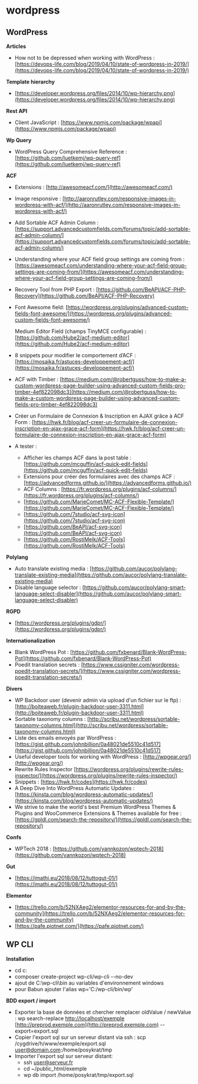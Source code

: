 # wordpress

## WordPress

**Articles**

* How not to be depressed when working with WordPress : [https://devops-life.com/blog/2019/04/10/state-of-wordpress-in-2019/](https://devops-life.com/blog/2019/04/10/state-of-wordpress-in-2019/)

**Template hierarchy**

* [https://developer.wordpress.org/files/2014/10/wp-hierarchy.png](https://developer.wordpress.org/files/2014/10/wp-hierarchy.png)

**Rest API**

* Client JavaScript : [https://www.npmjs.com/package/wpapi](https://www.npmjs.com/package/wpapi)

**Wp Query**

* WordPress Query Comprehensive Reference : [https://github.com/luetkemj/wp-query-ref](https://github.com/luetkemj/wp-query-ref)

**ACF**

* Extensions : [http://awesomeacf.com/](http://awesomeacf.com/)
* Image responsive : [http://aaronrutley.com/responsive-images-in-wordpress-with-acf/](http://aaronrutley.com/responsive-images-in-wordpress-with-acf/)
* Add Sortable ACF Admin Column : [https://support.advancedcustomfields.com/forums/topic/add-sortable-acf-admin-column/](https://support.advancedcustomfields.com/forums/topic/add-sortable-acf-admin-column/)
* Understanding where your ACF field group settings are coming from : [https://awesomeacf.com/understanding-where-your-acf-field-group-settings-are-coming-from/](https://awesomeacf.com/understanding-where-your-acf-field-group-settings-are-coming-from/)
* Recovery Tool from PHP Export : [https://github.com/BeAPI/ACF-PHP-Recovery](https://github.com/BeAPI/ACF-PHP-Recovery)
* Font Awesome field: [https://wordpress.org/plugins/advanced-custom-fields-font-awesome/](https://wordpress.org/plugins/advanced-custom-fields-font-awesome/)

  Medium Editor Field \(champs TinyMCE configurable\) : [https://github.com/Hube2/acf-medium-editor](https://github.com/Hube2/acf-medium-editor)

* 8 snippets pour modifier le comportement d’ACF : [https://mosaika.fr/astuces-developpement-acf/](https://mosaika.fr/astuces-developpement-acf/)
* ACF with Timber : [https://medium.com/@robertguss/how-to-make-a-custom-wordpress-page-builder-using-advanced-custom-fields-pro-timber-4ef822098dc3](https://medium.com/@robertguss/how-to-make-a-custom-wordpress-page-builder-using-advanced-custom-fields-pro-timber-4ef822098dc3)
* Créer un Formulaire de Connexion & Inscription en AJAX grâce à ACF Form : [https://hwk.fr/blog/acf-creer-un-formulaire-de-connexion-inscription-en-ajax-grace-acf-form](https://hwk.fr/blog/acf-creer-un-formulaire-de-connexion-inscription-en-ajax-grace-acf-form)
* A tester : 
  * Afficher les champs ACF dans la post table : [https://github.com/mcguffin/acf-quick-edit-fields](https://github.com/mcguffin/acf-quick-edit-fields)
  * Extensions pour créer des formulaires avec des champs ACF : [https://advancedforms.github.io/](https://advancedforms.github.io/)
  * ACF Columns : [https://fr.wordpress.org/plugins/acf-columns/](https://fr.wordpress.org/plugins/acf-columns/)
  * [https://github.com/MarieComet/MC-ACF-Flexible-Template/](https://github.com/MarieComet/MC-ACF-Flexible-Template/)
  * [https://github.com/7studio/acf-svg-icon](https://github.com/7studio/acf-svg-icon)
  * [https://github.com/BeAPI/acf-svg-icon](https://github.com/BeAPI/acf-svg-icon)
  * [https://github.com/RostiMelk/ACF-Tools](https://github.com/RostiMelk/ACF-Tools)

**Polylang**

* Auto translate existing media : [https://github.com/aucor/polylang-translate-existing-media](https://github.com/aucor/polylang-translate-existing-media)
* Disable language selector : [https://github.com/aucor/polylang-smart-language-select-disabler](https://github.com/aucor/polylang-smart-language-select-disabler)

**RGPD**

* [https://wordpress.org/plugins/gdpr/](https://wordpress.org/plugins/gdpr/)

**Internationalization**

* Blank WordPress Pot : [https://github.com/fxbenard/Blank-WordPress-Pot](https://github.com/fxbenard/Blank-WordPress-Pot)
* Poedit translation secrets : [https://www.cssigniter.com/wordpress-poedit-translation-secrets/](https://www.cssigniter.com/wordpress-poedit-translation-secrets/)

**Divers**

* WP Backdoor user \(devenir admin via upload d'un fichier sur le ftp\) : [http://boiteaweb.fr/plugin-backdoor-user-3311.html](http://boiteaweb.fr/plugin-backdoor-user-3311.html)
* Sortable taxonomy columns : [http://scribu.net/wordpress/sortable-taxonomy-columns.html](http://scribu.net/wordpress/sortable-taxonomy-columns.html)
* Liste des emails envoyés par WordPress : [https://gist.github.com/johnbillion/0a48021de5510c41d517](https://gist.github.com/johnbillion/0a48021de5510c41d517)
* Useful developer tools for working with WordPress : [http://wpgear.org/](http://wpgear.org/)
* Rewrite Rules Inspector [https://wordpress.org/plugins/rewrite-rules-inspector/](https://wordpress.org/plugins/rewrite-rules-inspector/)
* Snippets : [https://hwk.fr/codes](https://hwk.fr/codes)
* A Deep Dive Into WordPress Automatic Updates : [https://kinsta.com/blog/wordpress-automatic-updates/](https://kinsta.com/blog/wordpress-automatic-updates/)
* We strive to make the world's best Premium WordPress Themes & Plugins and WooCommerce Extensions & Themes available for free : [https://gpldl.com/search-the-repository/](https://gpldl.com/search-the-repository/)

**Confs**

* WPTech 2018 : [https://github.com/yannkozon/wptech-2018](https://github.com/yannkozon/wptech-2018)

**Gut**

* [https://imathi.eu/2018/08/12/tuttogut-01/](https://imathi.eu/2018/08/12/tuttogut-01/)

**Elementor**

* [https://trello.com/b/52NXAeg2/elementor-resources-for-and-by-the-community](https://trello.com/b/52NXAeg2/elementor-resources-for-and-by-the-community)
* [https://pafe.piotnet.com/](https://pafe.piotnet.com/)

## WP CLI

**Installation**

* cd c:
* composer create-project wp-cli/wp-cli --no-dev
* ajout de C:\wp-cli\bin au variables d'environnement windows
* pour Babun ajouter l'alias wp='C:/wp-cli/bin/wp'

**BDD export / import**

* Exporter la base de données et chercher remplacer oldValue / newValue : wp search-replace [http://localhost/exemple](http://localhost/exemple) [http://preprod.exemple.com](http://preprod.exemple.com) --export=export.sql
* Copier l'export sql sur un serveur distant via ssh : scp /cygdrive/h/www/exemple/export.sql user@domain.com:/home/posykrat/tmp
* Importer l'export sql sur serveur distant:
  * ssh user@serveur.fr
  * cd ~/public\_html/exemple
  * wp db import /home/posykrat/tmp/export.sql

